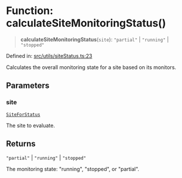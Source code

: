 # Function: calculateSiteMonitoringStatus()

> **calculateSiteMonitoringStatus**(`site`): `"partial"` \| `"running"` \| `"stopped"`

Defined in: [src/utils/siteStatus.ts:23](https://github.com/Nick2bad4u/Uptime-Watcher/blob/main/src/utils/siteStatus.ts#L23)

Calculates the overall monitoring state for a site based on its monitors.

## Parameters

### site

[`SiteForStatus`](../../../../shared/types/interfaces/SiteForStatus.md)

The site to evaluate.

## Returns

`"partial"` \| `"running"` \| `"stopped"`

The monitoring state: "running", "stopped", or "partial".
